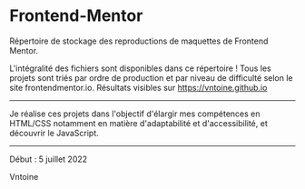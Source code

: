 # Frontend-Mentor
Répertoire de stockage des reproductions de maquettes de Frontend Mentor.

L'intégralité des fichiers sont disponibles dans ce répertoire !
Tous les projets sont triés par ordre de production et par niveau de difficulté selon le site frontendmentor.io.
Résultats visibles sur https://vntoine.github.io

-----

Je réalise ces projets dans l'objectif d'élargir mes compétences en HTML/CSS notamment en matière d'adaptabilité et d'accessibilité, et découvrir le JavaScript.

-----

Début : 5 juillet 2022

Vntoine

